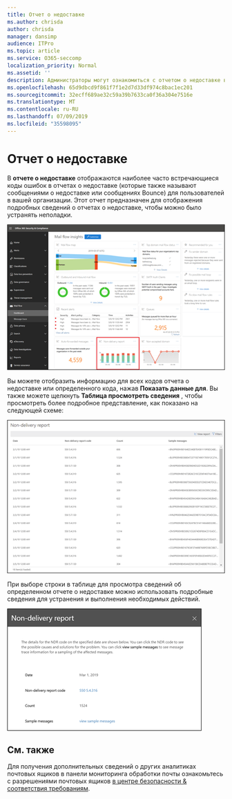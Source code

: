 ```yaml
---
title: Отчет о недоставке
ms.author: chrisda
author: chrisda
manager: dansimp
audience: ITPro
ms.topic: article
ms.service: O365-seccomp
localization_priority: Normal
ms.assetid: ''
description: Администраторы могут ознакомиться с отчетом о недоставке в панели мониторинга "Управление почтовыми сообщениями" в центре безопасности & соответствия требованиям.
ms.openlocfilehash: 65d9dbcd9f861f7f1e2d7d33df974c8bac1ec201
ms.sourcegitcommit: 32ecff689ae32c59a39b7633ca0f36a304e7516e
ms.translationtype: MT
ms.contentlocale: ru-RU
ms.lasthandoff: 07/09/2019
ms.locfileid: "35598095"
---
```

# <a name="non-delivery-report"></a>Отчет о недоставке

В **отчете о недоставке** отображаются наиболее часто встречающиеся коды ошибок в отчетах о недоставке (которые также называют сообщениями о недоставке или сообщениях Bounce) для пользователей в вашей организации. Этот отчет предназначен для отображения подробных сведений о отчетах о недоставке, чтобы можно было устранять неполадки.

![Отчет о недоставке в панели мониторинга почтовых ящиков в центре безопасности & соответствия требованиям](media/non-delivery-report-selected.png)

Вы можете отобразить информацию для всех кодов отчета о недоставке или определенного кода, нажав **Показать данные для**. Вы также можете щелкнуть **Таблица просмотреть сведения** , чтобы просмотреть более подробное представление, как показано на следующей схеме:

![Просмотр таблицы сведений в отчете о недоставке](media/non-delivery-report-view-details-table.png)

При выборе строки в таблице для просмотра сведений об определенном отчете о недоставке можно использовать подробные сведения для устранения и выполнения необходимых действий.

![Выбор строки в таблице сведений отчета о недоставке](media/non-delivery-report-details-table-select-row.png)

## <a name="see-also"></a>См. также

Для получения дополнительных сведений о других аналитиках почтовых ящиков в панели мониторинга обработки почты ознакомьтесь с разрешениями почтовых ящиков [в центре безопасности & соответствия требованиям](mail-flow-insights-v2.md).
